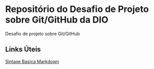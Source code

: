 # Repositório do Desafio de Projeto sobre Git/GitHub da DIO
Desafio de projeto sobre Git/GitHub
## Links Úteis 
[Sintaxe Basica Markdown](https://www.markdownguide.org/basic-syntax)
